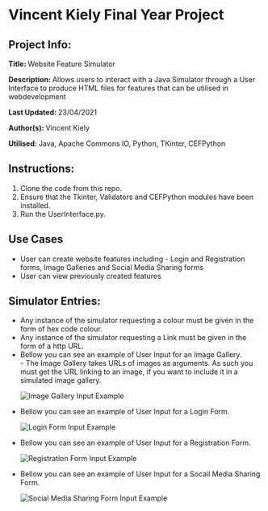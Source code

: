 # Vincent Kiely Final Year Project

<h2>Project Info:</h2>
<p><b>Title: </b>Website Feature Simulator</p>
<p><b>Description: </b>Allows users to interact with a Java Simulator through a User Interface to produce HTML files for features that can be utilised in webdevelopment</p>
<p><b>Last Updated: </b>23/04/2021</p>
<p><b>Author(s): </b>Vincent Kiely</p>
<p><b>Utilised: </b>Java, Apache Commons IO, Python, TKinter, CEFPython</p>

<h2>Instructions:</h2>
<ol>
<li>Clone the code from this repo.</li>
<li>Ensure that the Tkinter, Validators and CEFPython modules have been installed.</li>
<li>Run the UserInterface.py.</li>
</ol>

<h2>Use Cases</h2>
<ul>
<li>User can create website features including - Login and Registration forms, Image Galleries and Social Media Sharing forms</li>
<li>User can view previously created features</li>
</ul>

<h2>Simulator Entries:</h2>
<ul>
<li>Any instance of the simulator requesting a colour must be given in the form of hex code colour.</li>
<li>Any instance of the simulator requesting a Link must be given in the form of a http URL.</li>
<li>Bellow you can see an example of User Input for an Image Gallery.</li>
 - The Image Gallery takes URLs of images as arguments. As such you must get the URL linking to an image, if you want to include it in a simulated image gallery.

![Image Gallery Input Example](https://i.imgur.com/NA0wLWG.png)

<li>Bellow you can see an example of User Input for a Login Form.</li>

![Login Form Input Example](https://i.imgur.com/rVYytgt.png)

<li>Bellow you can see an example of User Input for a Registration Form.</li>

![Registration Form Input Example](https://i.imgur.com/kmKXWGi.png)

<li>Bellow you can see an example of User Input for a Socail Media Sharing Form.</li>

![Social Media Sharing Form Input Example](https://i.imgur.com/cGQoWiv.png)
</ul>
